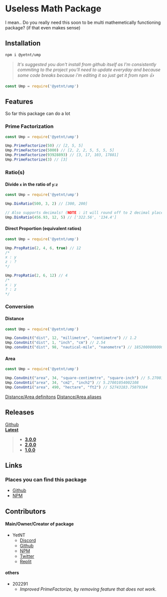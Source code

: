 # Useless Math Package
I mean.. Do you really need this soon to be multi mathemetically functioning package? (if that even makes sense)

## Installation
```bash
npm i @yetnt/ump
```
> _It's suggested you don't install from github itself as I'm consistently commiting to the project you'll need to update everyday and because some code breaks because i'm editing it so just get it from npm :+1:_
```js
const Ump = require('@yetnt/ump')
```

## Features
So far this package can do a lot

### Prime Factorization

```js
const Ump = require('@yetnt/ump')

Ump.PrimeFactorize(50) // [2, 5, 5]
Ump.PrimeFactorize(5000) // [2, 2, 2, 5, 5, 5, 5]
Ump.PrimeFactorize(93928893) // [3, 17, 103, 17881]
Ump.PrimeFactorize(3) // [3]
```

### Ratio(s)

#### Divide `x` in the ratio of `y`:`z`
```js
const Ump = require('@yetnt/ump')

Ump.DinRatio(500, 3, 2) // [300, 200]

// Also supports decimals! (NOTE : it will round off to 2 decimal places, since this feature will most likely be used for money)
Ump.DinRatio(456.93, 12, 5) // ['322.56', '134.4']
```

#### Direct Proportion (equivalent ratios)
```js
const Ump = require('@yetnt/ump')

Ump.PropRatio(2, 4, 6, true) // 12
/* 
x : y
z : ?
*/

Ump.PropRatio(2, 6, 12) // 4
/*
x : y
? : z
*/
```

### Conversion
#### Distance

```js
const Ump = require('@yetnt/ump')

Ump.ConvUnit("dist", 12, "millimetre", "centimetre") // 1.2
Ump.ConvUnit("dist", 1, "inch", "cm") // 2.54
Ump.convUnit("dist", 98, "nautical-mile", "nanometre") // 1852000000000
```

#### Area

```js
const Ump = require('@yetnt/ump')

Ump.ConvUnit("area", 34, "square-centimetre", "square-inch") // 5.27001054002108
Ump.ConvUnti("area", 34, "cm2", "inch2") // 5.27001054002108
Ump.ConvUnti("area", 490, "hectare", "ft2") // 52743183.75079384
```

[Distance/Area definitons](https://github.com/Yetity/ump/blob/main/src/libmath/convTable.json)
[Distance/Area aliases](https://github.com/Yetity/ump/blob/master/src/libmath/def/unit-ali.json)

## Releases
[Github](https://github.com/Yetity/ump/releases) \
**[Latest](https://github.com/Yetity/ump/releases/latest)**

> * **[3.0.0](https://github.com/Yetity/ump/releases/tag/v3.0.0)**
> * **[2.0.0](https://github.com/Yetity/ump/releases/tag/v2.0.0)**
> * **[1.0.0](https://github.com/Yetity/ump/releases/tag/v1.0.0)**

## Links
### Places you can find this package
* [Github](https://github.com/Yetity/ump)
* [NPM](https://npmjs.com/package/@yetnt/ump)

## Contributors
#### Main/Owner/Creator of package
* YetNT
	* [Discord](https://discordapp.com/users/671549251024584725)
	* [Github](https://github.com/Yetity)
	* [NPM](https://npmjs.com/~yetnt)
	* [Twitter](https://twitter.com/YetNT1)
	* [Replit](https://replit.com/@hlonipoole692)

#### others
* 202291
	* _Improved PrimeFactorize, by removing feature that does not work._
